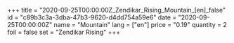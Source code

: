 +++
title = "2020-09-25T00:00:00Z_Zendikar_Rising_Mountain_[en]_false"
id = "c89b3c3a-3dba-47b3-9620-d4dd754a59e6"
date = "2020-09-25T00:00:00Z"
name = "Mountain"
lang = ["en"]
price = "0.19"
quantity = 2
foil = false
set = "Zendikar Rising"
+++
